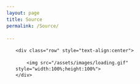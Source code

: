 ```yaml
---
layout: page
title: Source
permalink: /Source/

---
```


<ul class="github clearfix">

	<div class="row" style="text-align:center">
		
		<img src="/assets/images/loading.gif" style="width:100%;height:100%">
	</div>

</ul>
<!-- HTML to write -->

<div class="clearfix"></div>


<script src="/assets/js/geopattern.min.js">
	
</script>	
<script type="text/javascript">
$(document).ready(function(){

	$.ajax({
		'type':'get',
		'dataType':'text',
		'url':'https://api.github.com/users/zhenyangjiang/repos?type=owner',
		success:function(data){
			
			datas =eval("("+data+")");
			$('.github').html('');
			$.each(datas,function(){
					Item =
					'<li style="padding:0px 0px;min-width:283px;min-height:250px;" class="col-sm-6 col-md-6 col-lg-6 list"><a class="geopattern  svg-img" data-pattern-id="'+this['name']+'"href="'+this['html_url']+'"><h3>'+this['name']+'</h3></a><p  class="row  center"><i class="icon-random"></i> '+this['forks_count']+'&nbsp<strong>forks</strong> &nbsp&nbsp<i class=" icon-star-empty"></i>&nbsp'+this['stargazers_count']+'&nbsp<strong>stars</strong>&nbsp&nbsp<i class="icon-list-alt"></i>&nbsp'+this['language']+'</p><div><p class=" center" >'+this['description']+'</p></div><p class="row  center" data-toggle="tooltip"data-original-title="Tooltip on top" data-placement="top"><i class="icon-time"></i>&nbsp'+this['updated_at']+'&nbsp<strong></strong></p></div></li>';
				$('.github').append(Item); 
				$('.geopattern').each(function(){
		            var pattern = GeoPattern.generate($(this).data('pattern-id'));
					$(this).css('background-image', pattern.toDataUrl());
	            });
			});  
		}
	})	
$(function () {
  $('[data-toggle="tooltip"]').tooltip()
})
})
	
</script>
